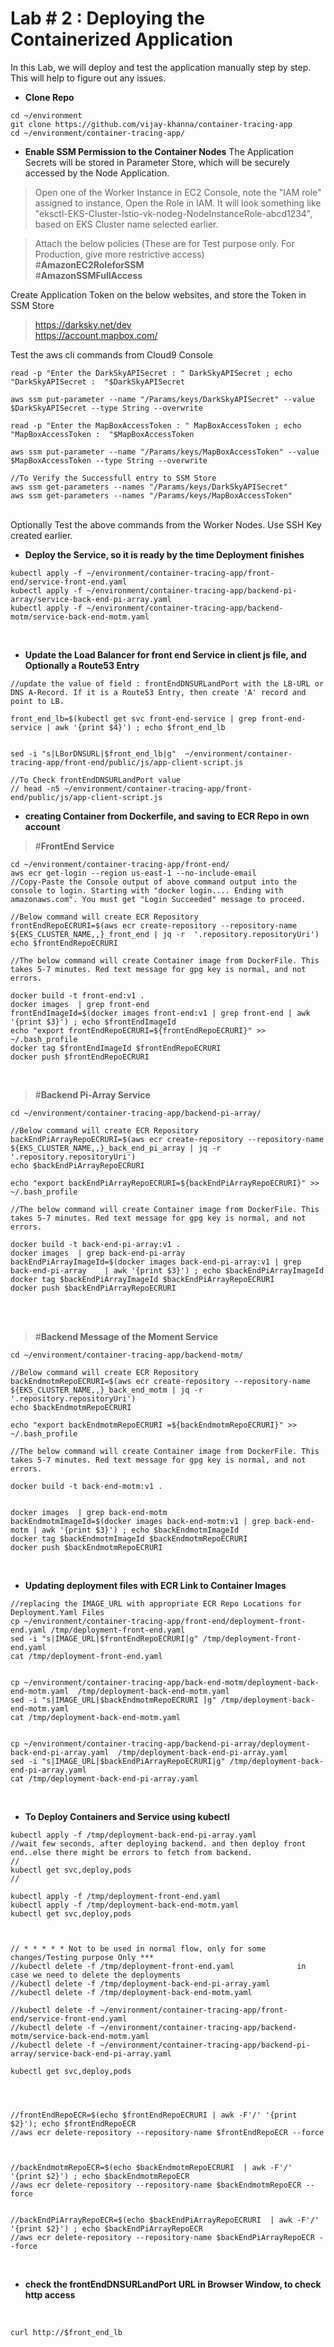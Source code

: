 # Lab # 2 : Deploying the Containerized Application 
In this Lab, we will deploy and test the application manually step by step. This will help to figure out any issues. 

* **Clone Repo**
```
cd ~/environment
git clone https://github.com/vijay-khanna/container-tracing-app
cd ~/environment/container-tracing-app/
```


* **Enable SSM Permission to the Container Nodes**
The Application Secrets will be stored in Parameter Store, which will be securely accessed by the Node Application. 

>Open one of the Worker Instance in EC2 Console, note the "IAM role" assigned to instance, Open the Role in IAM. 
It will look something like "eksctl-EKS-Cluster-Istio-vk-nodeg-NodeInstanceRole-abcd1234", based on EKS Cluster name selected earlier. </br>

> Attach the below policies (These are for Test purpose only. For Production, give more restrictive access)</br>
>#**AmazonEC2RoleforSSM**</br>
>#**AmazonSSMFullAccess**</br>


Create Application Token on the below websites, and store the Token in SSM Store</br>
>https://darksky.net/dev</br>
>https://account.mapbox.com/</br>

Test the aws cli commands from Cloud9 Console

```
read -p "Enter the DarkSkyAPISecret : " DarkSkyAPISecret ; echo "DarkSkyAPISecret :  "$DarkSkyAPISecret

aws ssm put-parameter --name "/Params/keys/DarkSkyAPISecret" --value $DarkSkyAPISecret --type String --overwrite

read -p "Enter the MapBoxAccessToken : " MapBoxAccessToken ; echo "MapBoxAccessToken :  "$MapBoxAccessToken

aws ssm put-parameter --name "/Params/keys/MapBoxAccessToken" --value $MapBoxAccessToken --type String --overwrite

//To Verify the Successfull entry to SSM Store
aws ssm get-parameters --names "/Params/keys/DarkSkyAPISecret"
aws ssm get-parameters --names "/Params/keys/MapBoxAccessToken"
```
</br>
Optionally Test the above commands from the Worker Nodes. Use SSH Key created earlier.

</br>

* **Deploy the Service, so it is ready by the time Deployment finishes**
```
kubectl apply -f ~/environment/container-tracing-app/front-end/service-front-end.yaml 
kubectl apply -f ~/environment/container-tracing-app/backend-pi-array/service-back-end-pi-array.yaml 
kubectl apply -f ~/environment/container-tracing-app/backend-motm/service-back-end-motm.yaml 
```
</br>

* **Update the Load Balancer for front end Service in client js file, and Optionally a Route53 Entry**
```
//update the value of field : frontEndDNSURLandPort with the LB-URL or DNS A-Record. If it is a Route53 Entry, then create 'A' record and point to LB.

front_end_lb=$(kubectl get svc front-end-service | grep front-end-service | awk '{print $4}') ; echo $front_end_lb 


sed -i "s|LBorDNSURL|$front_end_lb|g"  ~/environment/container-tracing-app/front-end/public/js/app-client-script.js

//To Check frontEndDNSURLandPort value
// head -n5 ~/environment/container-tracing-app/front-end/public/js/app-client-script.js 
```

* **creating Container from Dockerfile, and saving to ECR Repo in own account**

>#**FrontEnd Service**</br>
```
cd ~/environment/container-tracing-app/front-end/       
aws ecr get-login --region us-east-1 --no-include-email  
//Copy-Paste the Console output of above command output into the console to login. Starting with "docker login.... Ending with amazonaws.com". You must get "Login Succeeded" message to proceed.

//Below command will create ECR Repository
frontEndRepoECRURI=$(aws ecr create-repository --repository-name ${EKS_CLUSTER_NAME,,}_front_end | jq -r  '.repository.repositoryUri') 
echo $frontEndRepoECRURI  

//The below command will create Container image from DockerFile. This takes 5-7 minutes. Red text message for gpg key is normal, and not errors. 

docker build -t front-end:v1 .      
docker images  | grep front-end    
frontEndImageId=$(docker images front-end:v1 | grep front-end | awk '{print $3}') ; echo $frontEndImageId   
echo "export frontEndRepoECRURI=${frontEndRepoECRURI}" >> ~/.bash_profile
docker tag $frontEndImageId $frontEndRepoECRURI 
docker push $frontEndRepoECRURI  
```
</br>

>#**Backend Pi-Array Service**</br>
```
cd ~/environment/container-tracing-app/backend-pi-array/       
 
//Below command will create ECR Repository
backEndPiArrayRepoECRURI=$(aws ecr create-repository --repository-name ${EKS_CLUSTER_NAME,,}_back_end_pi_array | jq -r  '.repository.repositoryUri') 
echo $backEndPiArrayRepoECRURI  

echo "export backEndPiArrayRepoECRURI=${backEndPiArrayRepoECRURI}" >> ~/.bash_profile

//The below command will create Container image from DockerFile. This takes 5-7 minutes. Red text message for gpg key is normal, and not errors. 

docker build -t back-end-pi-array:v1 .
docker images  | grep back-end-pi-array   
backEndPiArrayImageId=$(docker images back-end-pi-array:v1 | grep back-end-pi-array    | awk '{print $3}') ; echo $backEndPiArrayImageId   
docker tag $backEndPiArrayImageId $backEndPiArrayRepoECRURI
docker push $backEndPiArrayRepoECRURI
```
</br>

</br>

>#**Backend Message of the Moment Service**</br>
```
cd ~/environment/container-tracing-app/backend-motm/   
 
//Below command will create ECR Repository
backEndmotmRepoECRURI=$(aws ecr create-repository --repository-name ${EKS_CLUSTER_NAME,,}_back_end_motm | jq -r  '.repository.repositoryUri') 
echo $backEndmotmRepoECRURI  

echo "export backEndmotmRepoECRURI =${backEndmotmRepoECRURI}" >> ~/.bash_profile

//The below command will create Container image from DockerFile. This takes 5-7 minutes. Red text message for gpg key is normal, and not errors. 

docker build -t back-end-motm:v1 .


docker images  | grep back-end-motm    
backEndmotmImageId=$(docker images back-end-motm:v1 | grep back-end-motm | awk '{print $3}') ; echo $backEndmotmImageId   
docker tag $backEndmotmImageId $backEndmotmRepoECRURI
docker push $backEndmotmRepoECRURI 
```
</br>


* **Updating deployment files with ECR Link to Container Images**
```
//replacing the IMAGE_URL with appropriate ECR Repo Locations for Deployment.Yaml Files
cp ~/environment/container-tracing-app/front-end/deployment-front-end.yaml /tmp/deployment-front-end.yaml
sed -i "s|IMAGE_URL|$frontEndRepoECRURI|g" /tmp/deployment-front-end.yaml
cat /tmp/deployment-front-end.yaml


cp ~/environment/container-tracing-app/back-end-motm/deployment-back-end-motm.yaml  /tmp/deployment-back-end-motm.yaml
sed -i "s|IMAGE_URL|$backEndmotmRepoECRURI |g" /tmp/deployment-back-end-motm.yaml
cat /tmp/deployment-back-end-motm.yaml


cp ~/environment/container-tracing-app/backend-pi-array/deployment-back-end-pi-array.yaml  /tmp/deployment-back-end-pi-array.yaml
sed -i "s|IMAGE_URL|$backEndPiArrayRepoECRURI|g" /tmp/deployment-back-end-pi-array.yaml
cat /tmp/deployment-back-end-pi-array.yaml
```
</br>

* **To Deploy Containers and Service using kubectl**

```
kubectl apply -f /tmp/deployment-back-end-pi-array.yaml
//wait few seconds, after deploying backend. and then deploy front end..else there might be errors to fetch from backend.
//
kubectl get svc,deploy,pods
//

kubectl apply -f /tmp/deployment-front-end.yaml
kubectl apply -f /tmp/deployment-back-end-motm.yaml
kubectl get svc,deploy,pods



// * * * * * Not to be used in normal flow, only for some changes/Testing purpose Only ***
//kubectl delete -f /tmp/deployment-front-end.yaml              in case we need to delete the deployments
//kubectl delete -f /tmp/deployment-back-end-pi-array.yaml 
//kubectl delete -f /tmp/deployment-back-end-motm.yaml

//kubectl delete -f ~/environment/container-tracing-app/front-end/service-front-end.yaml 
//kubectl delete -f ~/environment/container-tracing-app/backend-motm/service-back-end-motm.yaml 
//kubectl delete -f ~/environment/container-tracing-app/backend-pi-array/service-back-end-pi-array.yaml 

kubectl get svc,deploy,pods




//frontEndRepoECR=$(echo $frontEndRepoECRURI | awk -F'/' '{print $2}'); echo $frontEndRepoECR
//aws ecr delete-repository --repository-name $frontEndRepoECR --force



//backEndmotmRepoECR=$(echo $backEndmotmRepoECRURI  | awk -F'/' '{print $2}') ; echo $backEndmotmRepoECR
//aws ecr delete-repository --repository-name $backEndmotmRepoECR --force


//backEndPiArrayRepoECR=$(echo $backEndPiArrayRepoECRURI  | awk -F'/' '{print $2}') ; echo $backEndPiArrayRepoECR
//aws ecr delete-repository --repository-name $backEndPiArrayRepoECR --force

```

</br>



* **check the frontEndDNSURLandPort URL in Browser Window, to check http access**
</br>

```
curl http://$front_end_lb
```


